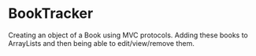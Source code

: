 # BookTracker

Creating an object of a Book using MVC protocols. Adding these books to ArrayLists and then being able to edit/view/remove them.
